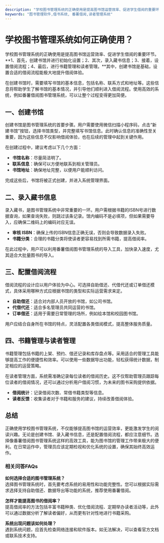 ```yaml
---
description: "学校图书管理系统的正确使用是提高图书馆运营效率、促进学生借阅的重要环节。**1、首先，创建书馆并进行初始化设置；2、其次，录入藏书信息；3、接着，设置借阅流程；4、最后，进行书籍管理和读者管理。**其中，创建书馆是基础，设置合适的借阅流程能极大地提升借阅体验。"
keywords: "图书管理软件,借书系统, 番薯借阅,读者管理系统"
---
```

# 学校图书管理系统如何正确使用？

学校图书管理系统的正确使用是提高图书馆运营效率、促进学生借阅的重要环节。**1、首先，创建书馆并进行初始化设置；2、其次，录入藏书信息；3、接着，设置借阅流程；4、最后，进行书籍管理和读者管理。**其中，创建书馆是基础，设置合适的借阅流程能极大地提升借阅体验。

在创建书馆时，需要填写书馆的基本信息，包括名称、联系方式和地址等。这些信息将帮助学生了解书馆的基本情况，并引导他们顺利进入借阅流程。使用高效的系统，例如番薯借阅图书管理系统，可以让整个过程变得更加简便。

## **一、创建书馆**

创建书馆是图书管理系统的首要步骤。用户需要使用微信扫描小程序码，点击“新建书馆”按钮，选择书馆类型，并完整填写书馆信息。此时确认信息的准确性至关重要，因为这些信息不仅影响借阅体验，也在后续的管理中起到关键作用。

在创建过程中，建议考虑以下几个方面：

- **书馆名称**：尽量简洁明了。
- **联系信息**：确保可以方便地联系到相关管理员。
- **书馆地址**：确保地址完整，以便用户能顺利访问。

完成这些后，书馆将被正式创建，并进入系统管理界面。

## **二、录入藏书信息**

录入藏书，是图书管理系统中非常重要的一环。用户需根据书籍的ISBN号进行数据查询，如果查询失败，则跳过该条记录。馆内编码不是必填项，但如果需要导入，应确保二维码上的编码对应无误。

- **审核 ISBN**：确保上传的ISBN信息正确无误，否则会导致数据录入失败。
- **书籍分类**：合理的书籍分类将使读者更容易找到所需书籍，提高借阅率。

在此过程中，用户可以利用番薯借阅图书管理系统的导入工具，加快录入速度，尤其适合大批量图书的导入。

## **三、配置借阅流程**

借阅流程的设计应以用户体验为中心。可选择自助借还、代借代还或订单借还模式，具体采用哪种方式应根据书馆的类型和实际运营需求来定。

- **自助借还**：适合对内部人员开放的书馆，如公司书馆。
- **代借代还**：适合多名管理员共同运营的书馆。
- **订单借还**：适用于需要日常管理的场所，例如绘本馆和校园图书馆。

用户应结合自身所在书馆的特点，灵活配置各类借阅模式，提高整体服务质量。

## **四、书籍管理与读者管理**

书籍管理包括书籍的上架、预约、借还记录和库存盘点等。采用适合的管理工具能够提高工作的便捷性和效率。可以使用一些数据导出功能，轻松获得统计数据，制定相应的运营策略。

在读者管理方面，系统需准确记录每位读者的借阅历史。这不仅帮助管理员跟踪每位读者的借阅情况，还可以通过分析用户借阅习惯，为未来的图书采购提供依据。

- **借阅统计**：记录借阅次数、常借书籍类型等信息。
- **读者反馈**：收集读者对于书籍和服务的建议，持续改善借阅体验。

## **总结**

正确使用学校图书管理系统，不仅能够提高图书馆的运营效率，更能激发学生的阅读兴趣。无论是创建书馆、录入藏书信息，还是配置借阅流程，都应注意细节。选择像番薯借阅图书管理系统这样的高效工具，能为图书馆的管理工作带来极大的便利。在日常运作中，管理员应该定期检视和优化系统的设置，确保其始终高效运作。

### 相关问答FAQs

**如何选择合适的图书管理系统？**  
选择图书管理系统时，首先要考虑系统的易用性和功能完整性。您可以根据实际需求选择支持自助借还、数据导出等功能的系统，推荐使用番薯借阅。

**怎样才能提高图书的借阅率？**  
提高借阅率的方法包括丰富书籍种类、优化借阅流程、定期举办读者活动等，此外可以通过数据分析了解读者偏好，从而更有针对性地进行书籍采购。

**系统出现问题该如何处理？**  
遇到系统问题，应首先检查网络连接和软件版本。如无法解决，可以查看官方文档或联系技术支持。
